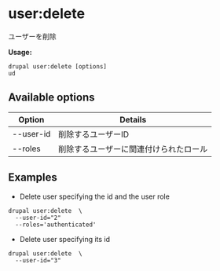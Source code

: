 # user:delete
ユーザーを削除

**Usage:**
```
drupal user:delete [options]
ud
```

## Available options
Option | Details
-------|-------------
--user-id | 削除するユーザーID
--roles | 削除するユーザーに関連付けられたロール

## Examples
* Delete user specifying the id and the user role
```
drupal user:delete  \
  --user-id="2"
  --roles='authenticated'
```
* Delete user specifying its id
```
drupal user:delete  \
  --user-id="3"
```
